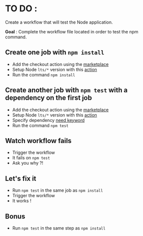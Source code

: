 # TO DO :

Create a workflow that will test the Node application.

**Goal** : Complete the workflow file located in order to test the npm command.

## Create one job with `npm install` 

* Add the checkout action using the [marketplace](https://github.com/marketplace/actions/checkout)
* Setup Node `lts/*` version with this [action](https://github.com/actions/setup-node)
* Run the command `npm install`

## Create another job with `npm test` with a dependency on the first job

* Add the checkout action using the [marketplace](https://github.com/marketplace/actions/checkout)
* Setup Node `lts/*` version with this [action](https://github.com/actions/setup-node)
* Specify dependency [need keyword](https://docs.github.com/en/actions/using-workflows/workflow-syntax-for-github-actions#jobsjob_idneeds) 
* Run the command `npm test`

## Watch workflow fails

* Trigger the workflow
* It fails on `npm test`
* Ask you why ?! 

## Let's fix it

* Run `npm test` in the same job as `npm install`
* Trigger the workflow
* It works !
 
## Bonus

* Run `npm test` in the same step as `npm install`
